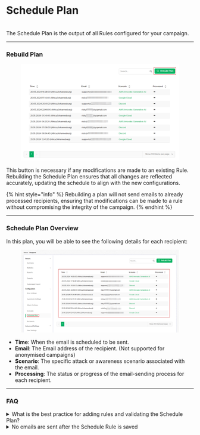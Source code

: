 # Schedule Plan

\
The Schedule Plan is the output of all Rules configured for your campaign.&#x20;

***

### Rebuild Plan

<figure><img src="../../../../../.gitbook/assets/image (570).png" alt=""><figcaption></figcaption></figure>

This button is necessary if any modifications are made to an existing Rule. Rebuilding the Schedule Plan ensures that all changes are reflected accurately, updating the schedule to align with the new configurations.

{% hint style="info" %}
Rebuilding a plan will not send emails to already processed recipients, ensuring that modifications can be made to a rule without compromising the integrity of the campaign.
{% endhint %}

***

### Schedule Plan Overview

In this plan, you will be able to see the following details for each recipient:

<figure><img src="../../../../../.gitbook/assets/image (569).png" alt=""><figcaption></figcaption></figure>

* **Time**: When the email is scheduled to be sent.
* **Email**: The Email address of the recipient. (Not supported for anonymised campaigns)
* **Scenario**: The specific attack or awareness scenario associated with the email.
* **Processing**: The status or progress of the email-sending process for each recipient.

***

### FAQ

<details>

<summary>What is the best practice for adding rules and validating the Schedule Plan?</summary>

Start with a controlled or small recipient group to familiarize yourself with the rule outputs. Add only one rule at a time, then validate the Plan to ensure the emails will be sent according to your goals.&#x20;

Once you are confident, simply adjust the rule by adding all additional recipient groups and rebuild the scheduling plan. This approach allows for careful testing and refinement before scaling up to the full campaign.

</details>

<details>

<summary>No emails are sent after the Schedule Rule is saved</summary>

* Did you start the campaign after setting the scheduler? Please note that configuring the scheduler alone won't initiate email delivery. The campaign needs to be explicitly started to begin sending emails. Ensure that you have activated the campaign after setting up the scheduler to initiate the mail delivery.

- Did you start the campaign after the Schedule Rule Start time? Schedule Rules can not be initiated if the start time is in the past.

* If you are using the scheduler to trigger smishing campaigns, make sure your license has enough credits and is not outdated. You can check your license status and credits in the [License tab](../../../../account-settings/).

- Make sure your Lucy server [**time** & **time zone**](../../../../settings/advanced-system-settings/advanced-settings.md#date-time-settings) are both correct.

* Apply the latest patches by [updating your Lucy server to the latest version](../../../../support/update.md).

</details>

